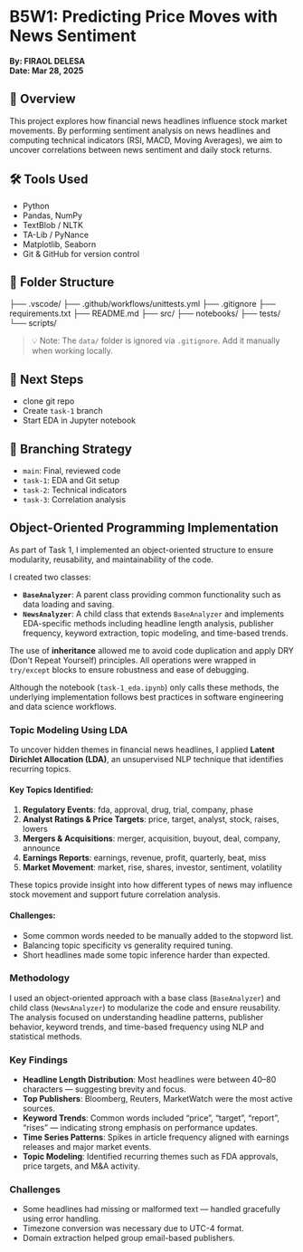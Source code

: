 # B5W1: Predicting Price Moves with News Sentiment  
**By: FIRAOL DELESA**  
**Date: Mar 28, 2025**

## 🌟 Overview

This project explores how financial news headlines influence stock market movements. By performing sentiment analysis on news headlines and computing technical indicators (RSI, MACD, Moving Averages), we aim to uncover correlations between news sentiment and daily stock returns.

## 🛠️ Tools Used

- Python
- Pandas, NumPy
- TextBlob / NLTK
- TA-Lib / PyNance
- Matplotlib, Seaborn
- Git & GitHub for version control

## 📁 Folder Structure

├── .vscode/
├── .github/workflows/unittests.yml
├── .gitignore
├── requirements.txt
├── README.md
├── src/
├── notebooks/
├── tests/
└── scripts/



> 💡 Note: The `data/` folder is ignored via `.gitignore`. Add it manually when working locally.

## 🚀 Next Steps

- clone git repo
- Create `task-1` branch
- Start EDA in Jupyter notebook

## 📌 Branching Strategy

- `main`: Final, reviewed code
- `task-1`: EDA and Git setup
- `task-2`: Technical indicators
- `task-3`: Correlation analysis

## Object-Oriented Programming Implementation

As part of Task 1, I implemented an object-oriented structure to ensure modularity, reusability, and maintainability of the code.

I created two classes:
- **`BaseAnalyzer`**: A parent class providing common functionality such as data loading and saving.
- **`NewsAnalyzer`**: A child class that extends `BaseAnalyzer` and implements EDA-specific methods including headline length analysis, publisher frequency, keyword extraction, topic modeling, and time-based trends.

The use of **inheritance** allowed me to avoid code duplication and apply DRY (Don't Repeat Yourself) principles. All operations were wrapped in `try/except` blocks to ensure robustness and ease of debugging.

Although the notebook (`task-1_eda.ipynb`) only calls these methods, the underlying implementation follows best practices in software engineering and data science workflows.

### Topic Modeling Using LDA

To uncover hidden themes in financial news headlines, I applied **Latent Dirichlet Allocation (LDA)**, an unsupervised NLP technique that identifies recurring topics.

#### Key Topics Identified:
1. **Regulatory Events**: fda, approval, drug, trial, company, phase
2. **Analyst Ratings & Price Targets**: price, target, analyst, stock, raises, lowers
3. **Mergers & Acquisitions**: merger, acquisition, buyout, deal, company, announce
4. **Earnings Reports**: earnings, revenue, profit, quarterly, beat, miss
5. **Market Movement**: market, rise, shares, investor, sentiment, volatility

These topics provide insight into how different types of news may influence stock movement and support future correlation analysis.

#### Challenges:
- Some common words needed to be manually added to the stopword list.
- Balancing topic specificity vs generality required tuning.
- Short headlines made some topic inference harder than expected.

### Methodology
I used an object-oriented approach with a base class (`BaseAnalyzer`) and child class (`NewsAnalyzer`) to modularize the code and ensure reusability. The analysis focused on understanding headline patterns, publisher behavior, keyword trends, and time-based frequency using NLP and statistical methods.

### Key Findings
- **Headline Length Distribution**: Most headlines were between 40–80 characters — suggesting brevity and focus.
- **Top Publishers**: Bloomberg, Reuters, MarketWatch were the most active sources.
- **Keyword Trends**: Common words included “price”, “target”, “report”, “rises” — indicating strong emphasis on performance updates.
- **Time Series Patterns**: Spikes in article frequency aligned with earnings releases and major market events.
- **Topic Modeling**: Identified recurring themes such as FDA approvals, price targets, and M&A activity.

### Challenges
- Some headlines had missing or malformed text — handled gracefully using error handling.
- Timezone conversion was necessary due to UTC-4 format.
- Domain extraction helped group email-based publishers.
